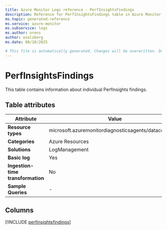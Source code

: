 ```yaml
---
title: Azure Monitor Logs reference - PerfInsightsFindings
description: Reference for PerfInsightsFindings table in Azure Monitor Logs.
ms.topic: generated-reference
ms.service: azure-monitor
ms.subservice: logs
ms.author: orens
author: osalzberg
ms.date: 08/18/2025

# This file is automatically generated. Changes will be overwritten. Do not change this file directly.
---
```


# PerfInsightsFindings

This table contains information about individual PerfInsights findings.


## Table attributes

|Attribute|Value|
|---|---|
|**Resource types**|microsoft.azuremonitordiagnosticsagents/datacollection|
|**Categories**|Azure Resources|
|**Solutions**| LogManagement|
|**Basic log**|Yes|
|**Ingestion-time transformation**|No|
|**Sample Queries**|-|



## Columns
  
[!INCLUDE [perfinsightsfindings](~/reusable-content/ce-skilling/azure/includes/azure-monitor/reference/tables/perfinsightsfindings-include.md)]
